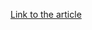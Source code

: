 [Link to the article](https://www.akamai.com/blog/security-research/mexals-cryptojacking-malware-resurgence)
